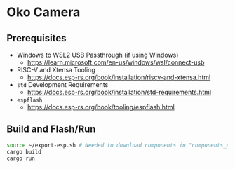 # Oko Camera

## Prerequisites

- Windows to WSL2 USB Passthrough (if using Windows)
  - <https://learn.microsoft.com/en-us/windows/wsl/connect-usb>
- RISC-V and Xtensa Tooling
  - <https://docs.esp-rs.org/book/installation/riscv-and-xtensa.html>
- `std` Development Requirements
  - <https://docs.esp-rs.org/book/installation/std-requirements.html>
- `espflash`
  - <https://docs.esp-rs.org/book/tooling/espflash.html>

## Build and Flash/Run

```bash
source ~/export-esp.sh # Needed to download components in "components_esp32.lock"
cargo build
cargo run
```

